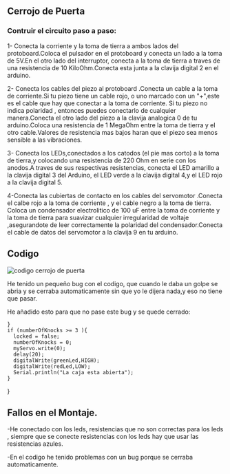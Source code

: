 ## Cerrojo de Puerta

### Contruir el circuito paso a paso:

1- Conecta la corriente y la toma de tierra a ambos lados del protoboard.Coloca el pulsador en el protoboard y conecta un lado a la toma de 5V.En el otro lado del interruptor,
conecta a la toma de tierra a traves de una resistencia de 10 KiloOhm.Conecta esta junta a la clavija digital 2 en el arduino.

2- Conecta los cables del piezo al protoboard .Conecta un cable a la toma de corriente.Si tu piezo tiene un cable rojo, o uno marcado con un "+",este es el cable que hay
que conectar a la toma de corriente.
Si tu piezo no indica polaridad , entonces puedes conectarlo de cualquier manera.Conecta el otro lado del piezo a la clavija analogica 0 de tu arduino.Coloca una resistencia 
de 1 MegaOhm entre la toma de tierra y el otro cable.Valores de resistencia mas bajos haran que el piezo sea menos sensible a las vibraciones.

3- Conecta los LEDs,conectados a los catodos (el pie mas corto) a la toma de tierra,y colocando una resistencia de 220 Ohm en serie con los anodos.A traves de sus respectivas 
resistencias, conecta el LED amarillo a la clavija digital 3 del Arduino, el LED verde a la clavija digital 4,y el LED rojo a la clavija digital 5.

4-Conecta las cubiertas de contacto en los cables del servomotor .Conecta el calbe rojo a la toma de corriente , y el cable negro a la toma de tierra. Coloca un condensador
electrolitico de 100 uF entre la toma de corriente y la toma de tierra para suavizar cualquier irregularidad de voltaje ,asegurandote de leer correctamente la polaridad del condensador.Conecta el cable de datos del servomotor a la clavija 9 en tu arduino. 


## Codigo 
![codigo cerrojo de puerta](https://github.com/aRnAu1012/arduino./blob/main/codigo%20cerrojo.1)

He tenido un pequeño bug con el codigo, que cuando le daba un golpe se abria y se cerraba automaticamente sin que yo le dijera nada,y eso no tiene que pasar.

He añadido esto para que no pase este bug y se quede cerrado:

    }
    if (numberOfKnocks >= 3 ){
      locked = false;
      numberOfKnocks = 0;
      myServo.write(0);
      delay(20);
      digitalWrite(greenLed,HIGH);
      digitalWrite(redLed,LOW);
      Serial.println("La caja esta abierta");
    }
 }
 
 
## Fallos en el Montaje. 
-He conectado con los leds, resistencias que no son correctas para los leds , siempre que se conecte resistencias con los leds hay que usar las resistencias azules.

-En el codigo he tenido problemas con un bug porque se cerraba automaticamente.


